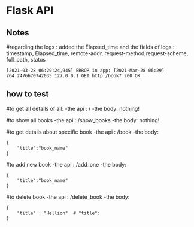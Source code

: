 # Flask API




## Notes

#regarding the logs : added the Elapsed_time and the fields of logs :
 timestamp, Elapsed_time, remote-addr, request-method,request-scheme, full_path, status
``` 
[2021-03-28 06:29:24,945] ERROR in app: [2021-Mar-28 06:29] 764.2476670742035 127.0.0.1 GET http /book? 200 OK 

```

## how to test


#to get all details of all:
-the api : /
-the body: nothing!


#to show all books
-the api : /show_books
-the body: nothing!

#to get details about specific book
-the api : /book
-the body:
```
{
    "title":"book_name"
}
```


#to add new book
-the api : /add_one
-the body:
```
{
    "title":"book_name"
}
```


#to delete book
-the api : /delete_book
-the body:
```
{
    "title" : "Hellion"  # "title":
}

```

